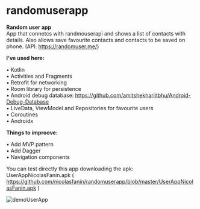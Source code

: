 # randomuserapp
<b>Random user app</b>
</br>
App that connetcs with randmouserapi and shows a list of contacts with details. Also allows save favourite contacts and contacts to be saved on phone. (API: https://randomuser.me/)
</br>

<b>I've used here:</b></br>

&bull; Kotlin</br>
&bull; Activities and Fragments</br>
&bull; Retrofit for networking</br>
&bull; Room library for persistence</br>
&bull; Android debug database: https://github.com/amitshekhariitbhu/Android-Debug-Database </br>
&bull; LiveData, ViewModel and Repositories for favourite users </br>
&bull; Coroutines </br>
&bull; Androidx </br>

<b>Things to improove:</b></br>

&bull; Add MVP pattern</br>
&bull; Add Dagger</br>
&bull; Navigation components</br>

You can test directly this app downloading the apk: UserAppNicolasFanin.apk ( https://github.com/nicolasfanin/randomuserapp/blob/master/UserAppNicolasFanin.apk )

![demoUserApp](https://user-images.githubusercontent.com/8115182/64083015-e05d3b80-ccee-11e9-90cc-64259d550aa5.gif)
